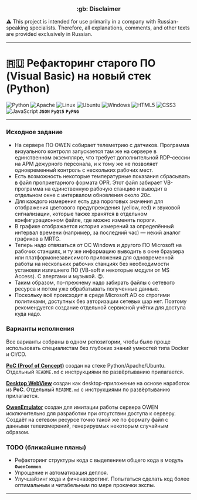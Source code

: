 <h3 align="center">:gb: Disclaimer</h3>

:warning: This project is intended for use primarily in a company with
Russian-speaking specialists. Therefore, all explanations, comments, and other
texts are provided exclusively in Russian.

----

# :ru: Рефакторинг старого ПО (Visual Basic) на новый стек (Python) #

![Python](https://img.shields.io/badge/python-3670A0?style=plastic&logo=python&logoColor=ffdd54)
![Apache](https://img.shields.io/badge/apache-%23D42029.svg?style=plastic&logo=apache&logoColor=white)
![Linux](https://img.shields.io/badge/Linux-FCC624?style=plastic&logo=linux&logoColor=black)
![Ubuntu](https://img.shields.io/badge/Ubuntu-E95420?style=plastic&logo=ubuntu&logoColor=white)
![Windows](https://img.shields.io/badge/Windows-0078D6?style=plastic&logo=windows&logoColor=white)
![HTML5](https://img.shields.io/badge/html5-%23E34F26.svg?style=plastic&logo=html5&logoColor=white)
![CSS3](https://img.shields.io/badge/css3-%231572B6.svg?style=plastic&logo=css3&logoColor=white)
![JavaScript](https://img.shields.io/badge/javascript-%23323330.svg?style=plastic&logo=javascript&logoColor=%23F7DF1E)
**`JSON`**
**`PyQt5`**
**`PyPNG`**

----

### Исходное задание ###

- На сервере ПО OWEN собирает телеметрию с датчиков. Программа визуального
контроля запускается там же на сервере в единственном экземпляре, что требует
дополнительной RDP-сессии на АРМ дежурного персонала, и к тому же не позволяет
одновременный контроль с нескольких рабочих мест.
- Есть возможность некоторые температурные показания сбрасывать в файл
проприетарного формата OPR. Этот файл забирает VB-программа на единственную
рабочую станцию и выводит в отдельном окне с интервалом обновления около 20с.
- Для каждого измерения есть два пороговых значения для отображения цветового
предупреждения (yellow, red) и звуковой сигнализации, которые также хранятся в
отдельном конфигурационном файле, где можно изменять пороги.
- В графике отображается история измерений за определённый интервал времени
(например, за последний час)&nbsp;&mdash; некий аналог графиков в MRTG.
- Теперь надо отвязаться от ОС Windows и другого ПО Microsoft на рабочих
станциях, и ту же информацию выводить в окне браузера или платформонезависимого
приложения для одновременной работы на нескольких рабочих станциях без
необходимости установки излишнего ПО (VB-soft и некоторые модули от MS Access).
С алертами и музыкой. :wink:.
- Таким образом, по-прежнему надо забирать файлы с сетевого ресурса и потом уже
обрабатывать полученные данные.
- Поскольку всё происходит в среде Microsoft AD со строгими политиками,
доступных без авторизации сетевых шар нет. Поэтому рекомендуется создание
отдельной сервисной учётки для доступа куда надо.

### Варианты исполнения ###

Все варианты собраны в одном репозитории, чтобы было проще использовать
специалистам без глубоких знаний умностей типа Docker и CI/CD.

[**PoC (Proof of Concept)**](https://github.com/wildfielded/pet-owen/tree/master/PoC)
создан на стеке Python/Apache/Ubuntu. Отдельный `README.md` с инструкциями по
развёртыванию прилагается.

[**Desktop WebView**](https://github.com/wildfielded/pet-owen/tree/master/WinWebView)
создан как desktop-приложение на основе наработок из **PoC**. Отдельный
`README.md` с инструкциями по развёртыванию прилагается.

[**OwenEmulator**](https://github.com/wildfielded/pet-owen/tree/master/OwenEmulator)
создан для имитации работы сервера OWEN исключительно для разработки при
отсутствии доступа к серверу. Создаёт на сетевом ресурсе точно такой же по
формату файл с данными телеизмерений, генерируемых некоторым случайным образом.

### TODO (ближайшие планы) ###

- Рефакторинг структуры кода с выделением общего кода в модуль **`OwenCommon`**.
- Упрощение и автоматизация деплоя.
- Улучшайзинг кода и фиченаворотинг. Попытаться сделать код более оптимальным и
читабельным по мере прокачки экспы.

----
